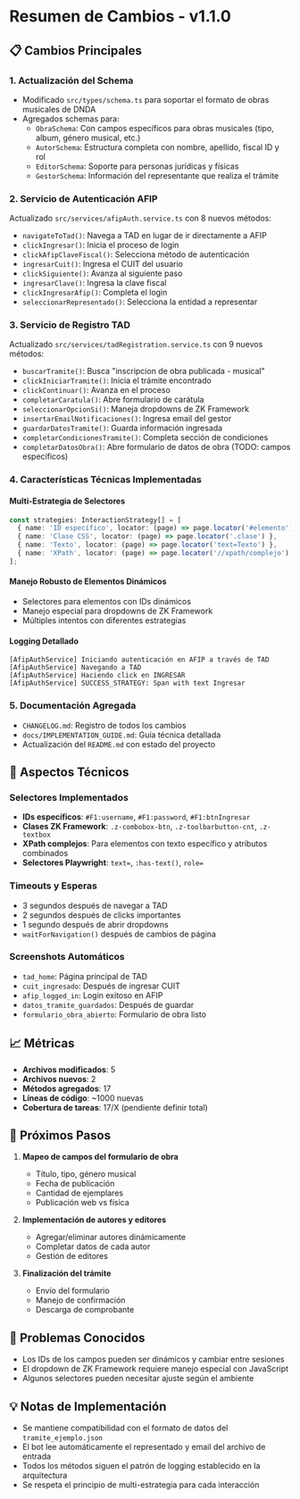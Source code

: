 # Resumen de Cambios - v1.1.0

## 📋 Cambios Principales

### 1. **Actualización del Schema**
- Modificado `src/types/schema.ts` para soportar el formato de obras musicales de DNDA
- Agregados schemas para:
  - `ObraSchema`: Con campos específicos para obras musicales (tipo, album, género musical, etc.)
  - `AutorSchema`: Estructura completa con nombre, apellido, fiscal ID y rol
  - `EditorSchema`: Soporte para personas jurídicas y físicas
  - `GestorSchema`: Información del representante que realiza el trámite

### 2. **Servicio de Autenticación AFIP**
Actualizado `src/services/afipAuth.service.ts` con 8 nuevos métodos:
- `navigateToTad()`: Navega a TAD en lugar de ir directamente a AFIP
- `clickIngresar()`: Inicia el proceso de login
- `clickAfipClaveFiscal()`: Selecciona método de autenticación
- `ingresarCuit()`: Ingresa el CUIT del usuario
- `clickSiguiente()`: Avanza al siguiente paso
- `ingresarClave()`: Ingresa la clave fiscal
- `clickIngresarAfip()`: Completa el login
- `seleccionarRepresentado()`: Selecciona la entidad a representar

### 3. **Servicio de Registro TAD**
Actualizado `src/services/tadRegistration.service.ts` con 9 nuevos métodos:
- `buscarTramite()`: Busca "inscripcion de obra publicada - musical"
- `clickIniciarTramite()`: Inicia el trámite encontrado
- `clickContinuar()`: Avanza en el proceso
- `completarCaratula()`: Abre formulario de carátula
- `seleccionarOpcionSi()`: Maneja dropdowns de ZK Framework
- `insertarEmailNotificaciones()`: Ingresa email del gestor
- `guardarDatosTramite()`: Guarda información ingresada
- `completarCondicionesTramite()`: Completa sección de condiciones
- `completarDatosObra()`: Abre formulario de datos de obra (TODO: campos específicos)

### 4. **Características Técnicas Implementadas**

#### Multi-Estrategia de Selectores
```typescript
const strategies: InteractionStrategy[] = [
  { name: 'ID específico', locator: (page) => page.locator('#elemento') },
  { name: 'Clase CSS', locator: (page) => page.locator('.clase') },
  { name: 'Texto', locator: (page) => page.locator('text=Texto') },
  { name: 'XPath', locator: (page) => page.locator('//xpath/complejo') }
];
```

#### Manejo Robusto de Elementos Dinámicos
- Selectores para elementos con IDs dinámicos
- Manejo especial para dropdowns de ZK Framework
- Múltiples intentos con diferentes estrategias

#### Logging Detallado
```
[AfipAuthService] Iniciando autenticación en AFIP a través de TAD
[AfipAuthService] Navegando a TAD
[AfipAuthService] Haciendo click en INGRESAR
[AfipAuthService] SUCCESS_STRATEGY: Span with text Ingresar
```

### 5. **Documentación Agregada**
- `CHANGELOG.md`: Registro de todos los cambios
- `docs/IMPLEMENTATION_GUIDE.md`: Guía técnica detallada
- Actualización del `README.md` con estado del proyecto

## 🔧 Aspectos Técnicos

### Selectores Implementados
- **IDs específicos**: `#F1:username`, `#F1:password`, `#F1:btnIngresar`
- **Clases ZK Framework**: `.z-combobox-btn`, `.z-toolbarbutton-cnt`, `.z-textbox`
- **XPath complejos**: Para elementos con texto específico y atributos combinados
- **Selectores Playwright**: `text=`, `:has-text()`, `role=`

### Timeouts y Esperas
- 3 segundos después de navegar a TAD
- 2 segundos después de clicks importantes
- 1 segundo después de abrir dropdowns
- `waitForNavigation()` después de cambios de página

### Screenshots Automáticos
- `tad_home`: Página principal de TAD
- `cuit_ingresado`: Después de ingresar CUIT
- `afip_logged_in`: Login exitoso en AFIP
- `datos_tramite_guardados`: Después de guardar
- `formulario_obra_abierto`: Formulario de obra listo

## 📈 Métricas

- **Archivos modificados**: 5
- **Archivos nuevos**: 2
- **Métodos agregados**: 17
- **Líneas de código**: ~1000 nuevas
- **Cobertura de tareas**: 17/X (pendiente definir total)

## 🚀 Próximos Pasos

1. **Mapeo de campos del formulario de obra**
   - Título, tipo, género musical
   - Fecha de publicación
   - Cantidad de ejemplares
   - Publicación web vs física

2. **Implementación de autores y editores**
   - Agregar/eliminar autores dinámicamente
   - Completar datos de cada autor
   - Gestión de editores

3. **Finalización del trámite**
   - Envío del formulario
   - Manejo de confirmación
   - Descarga de comprobante

## 🐛 Problemas Conocidos

- Los IDs de los campos pueden ser dinámicos y cambiar entre sesiones
- El dropdown de ZK Framework requiere manejo especial con JavaScript
- Algunos selectores pueden necesitar ajuste según el ambiente

## 💡 Notas de Implementación

- Se mantiene compatibilidad con el formato de datos del `tramite_ejemplo.json`
- El bot lee automáticamente el representado y email del archivo de entrada
- Todos los métodos siguen el patrón de logging establecido en la arquitectura
- Se respeta el principio de multi-estrategia para cada interacción
